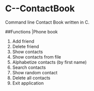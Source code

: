 # C--ContactBook
Command line Contact Book written in C.

##Functions
|Phone book
1) Add friend
2) Delete friend
3) Show contacts
4) Show contacts from file
5) Alphabetize contacts (by first name)
6) Search contacts
7) Show random contact
8) Delete all contacts
9) Exit application

